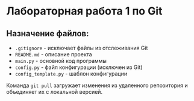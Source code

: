 # Лабораторная работа 1 по Git

## Назначение файлов:
- `.gitignore` - исключает файлы из отслеживания Git
- `README.md` - описание проекта
- `main.py` - основной код программы
- `config.py` - файл конфигурации (исключен из Git)
- `config_template.py` - шаблон конфигурации

Команда `git pull` загружает изменения из удаленного репозитория и объединяет их с локальной версией.
